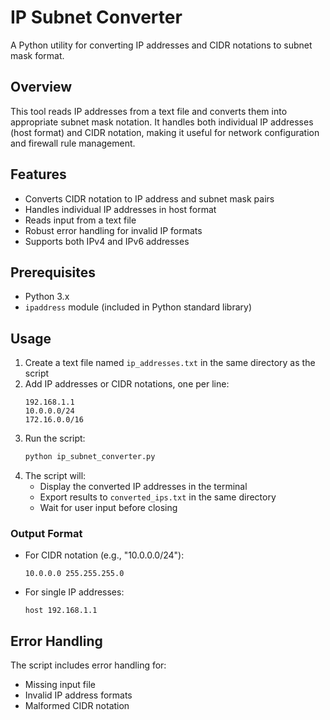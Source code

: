 # IP Subnet Converter

A Python utility for converting IP addresses and CIDR notations to subnet mask format.

## Overview

This tool reads IP addresses from a text file and converts them into appropriate subnet mask notation. It handles both individual IP addresses (host format) and CIDR notation, making it useful for network configuration and firewall rule management.

## Features

- Converts CIDR notation to IP address and subnet mask pairs
- Handles individual IP addresses in host format
- Reads input from a text file
- Robust error handling for invalid IP formats
- Supports both IPv4 and IPv6 addresses

## Prerequisites

- Python 3.x
- `ipaddress` module (included in Python standard library)

## Usage

1. Create a text file named `ip_addresses.txt` in the same directory as the script
2. Add IP addresses or CIDR notations, one per line:
   ```
   192.168.1.1
   10.0.0.0/24
   172.16.0.0/16
   ```
3. Run the script:
   ```bash
   python ip_subnet_converter.py
   ```
4. The script will:
   - Display the converted IP addresses in the terminal
   - Export results to `converted_ips.txt` in the same directory
   - Wait for user input before closing

### Output Format

- For CIDR notation (e.g., "10.0.0.0/24"):
  ```
  10.0.0.0 255.255.255.0
  ```
- For single IP addresses:
  ```
  host 192.168.1.1
  ```

## Error Handling

The script includes error handling for:
- Missing input file
- Invalid IP address formats
- Malformed CIDR notation
